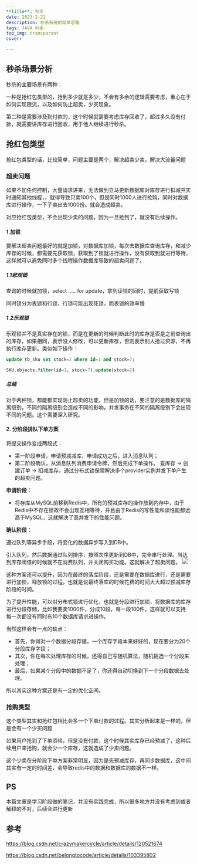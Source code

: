 ```yaml
---
**title**: 秒杀
date: 2023-2-21
description: 秒杀系统的简单思路
tags: JAVA 秒杀
top_img: transparent
cover:    

---
```


## 秒杀场景分析

秒杀的主要场景有两种：

一种是抢红包类型的，抢到多少就是多少，不会有多余的逻辑需要考虑，重心在于如何实现限流，以及如何防止超卖，少买现象。

第二种是需要涉及到付款的，这个时候就需要考虑库存回收了，超过多久没有付款，就需要讲库存进行回收，用于他人继续进行秒杀。

## 抢红包类型

抢红包类型的话，比较简单，问题主要是两个，解决超卖少卖，解决大流量问题

### 超卖问题

如果不加任何控制，大量请求进来，无法做到立马更新数据库对库存进行扣减并实时通知其他线程，，就得导致只卖100个，但是同时1000人进行抢购，同时对数据库进行操作，一下子卖出去1000份。就会造成超卖。

对应抢红包类型，不会出现少卖的问题，因为一旦抢到了，就没有后续操作。



#### 1.加锁

要解决超卖问题最好的就是加锁，对数据库加锁，每次去数据库查询库存，和减少库存的时候，都需要先获取锁，获取到了锁就进行操作，没有获取到就进行等待，这样就可以避免同时多个线程操作数据库导致的超卖问题了。



##### 1.1悲观锁

查询的时候就加锁，select .....  for update，拿到读锁的同时，提前获取写锁



同时锁分为表锁和行锁，行锁可能出现死锁，而表锁的效率慢

##### 1.2乐观锁

乐观锁并不是真实存在的锁，而是在更新的时候判断此时的库存是否是之前查询出的库存，如果相同，表示没人修改，可以更新库存，否则表示别人抢过资源，不再执行库存更新。类似如下操作：

```sql
update tb_sku set stock=2 where id=1 and stock=7;

SKU.objects.filter(id=1, stock=7).update(stock=2)
```

##### 总结

对于两种锁，都能都实现防止超卖的功能，但是加锁的话，要注意的是数据库的隔离级别，不同的隔离级别会造成不同的影响，并发事务在不同的隔离级别下会出现不同的问题。这个需要深入研究。

#### 2. 分阶段排队下单方案

将提交操作变成两段式：

- 第一阶段申请，申请预减减库，申请成功之后，进入消息队列；
- 第二阶段确认，从消息队列消费申请令牌，然后完成下单操作。 查库存 -> 创建订单 -> 扣减库存。通过分布式锁保障解决多个provider实例并发下单产生的超卖问题。

**申请阶段：**

- 将存库从MySQL前移到Redis中，所有的预减库存的操作放到内存中，由于Redis中不存在锁故不会出现互相等待，并且由于Redis的写性能和读性能都远高于MySQL，这就解决了高并发下的性能问题。



**确认阶段：**

通过队列等异步手段，将变化的数据异步写入到DB中。



引入队列，然后数据通过队列排序，按照次序更新到DB中，完全串行处理。当达到库存阀值的时候就不在消费队列，并关闭购买功能。这就解决了超卖问题。
![](https://img-blog.csdnimg.cn/20210603091538546.png)

这种方案还可以提升，因为在最终的落库阶段，还是需要在数据库进行，还是需要进行加锁，释放锁的过程，也就是说最终落库的时候花费的时间大大超过预减库存阶段的时间。



为了提升性能，可以对分布式锁进行优化，也就是分段进行加锁，将数据库的库存进行分段存储，比如我要卖1000件，分成10段，每一段100件，这样就可以支持每一次都没有同时有10个数据库请求进操作。

当然这样会有一点的缺点：

- 首先，你得对一个数据分段存储，一个库存字段本来好好的，现在要分为20个分段库存字段；
- 其次，你在每次处理库存的时候，还得自己写随机算法，随机挑选一个分段来处理；
- 最后，如果某个分段中的数据不足了，你还得自动切换到下一个分段数据去处理。

所以其实这种方案还是有一定的优化空间。

### 抢购类型

这个类型其实和抢红包相比会多一个下单付款的过程。其实分析起来是一样的，但是会有一个少买问题



如果用户抢到了下单资格，但是没有付款，这个时候其实库存已经预减了，这种后续用户来抢购，就会少一个库存，这就造成了少卖问题。



这个少卖在分阶段下单方案非常明显，因为是先预减库存，再同步数据库，这中间其实有一定的时间差，会导致redis中的数据和数据库的数据不一样。





## PS

本篇文章是学习阶段做的笔记，并没有实践完成，所以很多地方并没有考虑到或者解释的不对，后续会进行更新

## 参考

https://blog.csdn.net/crazymakercircle/article/details/120521674

https://blog.csdn.net/belongtocode/article/details/103395802